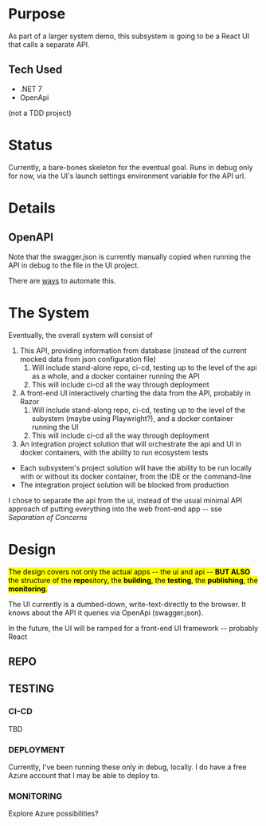 # Purpose

As part of a larger system demo, this subsystem is going to be a React UI that calls a separate API.

## Tech Used

- .NET 7
- OpenApi

(not a TDD project)

# Status

Currently, a bare-bones skeleton for the eventual goal.  Runs in debug only for now, via the UI's launch settings environment variable for the API url.

# Details

## OpenAPI

Note that the swagger.json is currently manually copied when running the API in debug to the file in the UI project. 

There are [ways](https://techcommunity.microsoft.com/t5/healthcare-and-life-sciences/auto-regenerating-api-client-for-your-open-api-project/ba-p/3302390) to automate this.

# The System

Eventually, the overall system will consist of
1. This API, providing information from database (instead of the current mocked data from json configuration file)
    1. Will include stand-alone repo, ci-cd, testing up to the level of the api as a whole, and a docker container running the API
    1. This will include ci-cd all the way through deployment
1. A front-end UI interactively charting the data from the API, probably in Razor
    1. Will include stand-along repo, ci-cd, testing up to the level of the subystem (maybe using Playwright?), and a docker container running the UI
    1. This will include ci-cd all the way through deployment
1. An integration project solution that will orchestrate the api and UI in docker containers, with the ability to run ecosystem tests

- Each subsystem's project solution will have the ability to be run locally with or without its docker container, from the IDE or the command-line
- The integration project solution will be blocked from production

I chose to separate the api from the ui, instead of the usual minimal API approach of putting everything into the web front-end app -- sse *Separation of Concerns*


# Design

<mark>The design covers not only the actual apps -- the ui and api -- **BUT ALSO** the structure of the **repo**sitory, the **building**, the **testing**, the **publishing**, the **monitoring**.</mark>

The UI currently is a dumbed-down, write-text-directly to the browser.  It knows about the API it queries via OpenApi (swagger.json).

In the future, the UI will be ramped for a front-end UI framework -- probably React

## REPO

## TESTING

### CI-CD

TBD

### DEPLOYMENT

Currently, I've been running these only in debug, locally.  I do have a free Azure account that I may be able to deploy to.

### MONITORING

Explore Azure possibilities?

